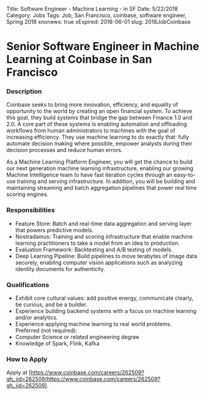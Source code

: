Title: Software Engineer - Machine Learning - in SF
Date: 5/22/2018
Category: Jobs
Tags: Job, San Francisco, coinbase, software engineer, Spring 2018
xnonews: true
xExpired: 2018-06-01
slug: 2018JobCoinbase

# Senior Software Engineer in Machine Learning at Coinbase in San Francisco

### Description

Coinbase seeks to bring more innovation, efficiency, and equality of opportunity to the world by creating an open financial system. To achieve this goal, they build systems that bridge the gap between Finance 1.0 and 2.0. A core part of these systems is enabling automation and offloading workflows from human administrators to machines with the goal of increasing efficiency. They use machine learning to do exactly that: fully automate decision making where possible, empower analysts during their decision processes and reduce human errors. 

As a Machine Learning Platform Engineer, you will get the chance to build our next generation machine learning infrastructure, enabling our growing Machine Intelligence team to have fast iteration cycles through an easy-to-use training and serving infrastructure. In addition, you will be building and maintaining streaming and batch aggregation pipelines that power real time scoring engines.

### Responsibilities

* Feature Store: Batch and real-time data aggregation and serving layer that powers predictive models.
* Nostradamus: Training and scoring infrastructure that enable machine learning practitioners to take a model from an idea to production. 
* Evaluation Framework: Backtesting and A/B testing of models.
* Deep Learning Pipeline: Build pipelines to move terabytes of image data securely, enabling computer vision applications such as analyzing identity documents for authenticity.

### Qualifications

* Exhibit core cultural values: add positive energy, communicate clearly, be curious, and be a builder.
* Experience building backend systems with a focus on machine learning and/or analytics.
* Experience applying machine learning to real world problems.  
Preferred (not required):
* Computer Science or related engineering degree
* Knowledge of Spark, Flink, Kafka

### How to Apply

Apply at  [https://www.coinbase.com/careers/262509?gh_jid=262509(https://www.coinbase.com/careers/262509?gh_jid=262509).